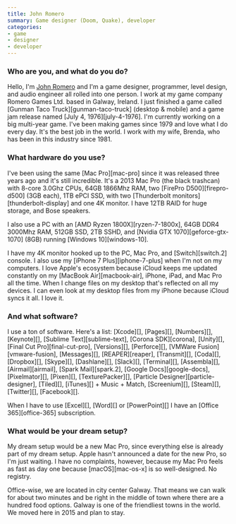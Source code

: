 ```yaml
---
title: John Romero
summary: Game designer (Doom, Quake), developer
categories:
- game
- designer
- developer
---
```


### Who are you, and what do you do?

Hello, I'm [John Romero](http://rome.ro/ "John's website.") and I'm a game designer, programmer, level design, and audio engineer all rolled into one person. I work at my game company Romero Games Ltd. based in Galway, Ireland. I just finished a game called [Gunman Taco Truck][gunman-taco-truck] (desktop & mobile) and a game jam release named [July 4, 1976][july-4-1976]. I'm currently working on a big multi-year game. I've been making games since 1979 and love what I do every day. It's the best job in the world. I work with my wife, Brenda, who has been in this industry since 1981.

### What hardware do you use?

I've been using the same [Mac Pro][mac-pro] since it was released three years ago and it's still incredible. It's a 2013 Mac Pro (the black trashcan) with 8-core 3.0Ghz CPUs, 64GB 1866Mhz RAM, two [FirePro D500][firepro-d500] (3GB each), 1TB ePCI SSD, with two [Thunderbolt monitors][thunderbolt-display] and one 4K monitor. I have 12TB RAID for huge storage, and Bose speakers. 

I also use a PC with an [AMD Ryzen 1800X][ryzen-7-1800x], 64GB DDR4 3000Mhz RAM, 512GB SSD, 2TB SSHD, and [Nvidia GTX 1070][geforce-gtx-1070] (8GB) running [Windows 10][windows-10].

I have my 4K monitor hooked up to the PC, Mac Pro, and [Switch][switch.2] console. I also use my [iPhone 7 Plus][iphone-7-plus] when I'm not on my computers. I love Apple's ecosystem because iCloud keeps me updated constantly on my [MacBook Air][macbook-air], iPhone, iPad, and Mac Pro all the time. When I change files on my desktop that's reflected on all my devices. I can even look at my desktop files from my iPhone because iCloud syncs it all. I love it.

### And what software?

I use a ton of software. Here's a list: [Xcode][], [Pages][], [Numbers][], [Keynote][], [Sublime Text][sublime-text], [Corona SDK][corona], [Unity][], [Final Cut Pro][final-cut-pro], [Versions][], [Perforce][], [VMWare Fusion][vmware-fusion], [Messages][], [REAPER][reaper], [Transmit][], [Coda][], [Dropbox][], [Skype][], [Dashlane][], [Slack][], [Terminal][], [Assembla][], [Airmail][airmail], [Spark Mail][spark.2], [Google Docs][google-docs], [Pixelmator][], [Pixen][], [TexturePacker][], [Particle Designer][particle-designer], [Tiled][], [iTunes][] + Music + Match, [Screenium][], [Steam][], [Twitter][], [Facebook][].

When I have to use [Excel][], [Word][] or [PowerPoint][] I have an [Office 365][office-365] subscription. 

### What would be your dream setup?

My dream setup would be a new Mac Pro, since everything else is already part of my dream setup. Apple hasn't announced a date for the new Pro, so I'm just waiting. I have no complaints, however, because my Mac Pro feels as fast as day one because [macOS][mac-os-x] is so well-designed. No registry.

Office-wise, we are located in city center Galway. That means we can walk for about two minutes and be right in the middle of town where there are a hundred food options. Galway is one of the friendliest towns in the world. We moved here in 2015 and plan to stay.